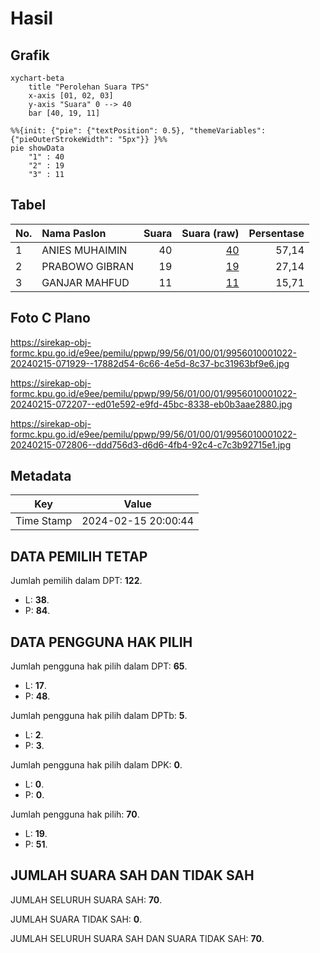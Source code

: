 # Hasil

## Grafik

```mermaid
xychart-beta
    title "Perolehan Suara TPS"
    x-axis [01, 02, 03]
    y-axis "Suara" 0 --> 40
    bar [40, 19, 11]
```

```mermaid
%%{init: {"pie": {"textPosition": 0.5}, "themeVariables": {"pieOuterStrokeWidth": "5px"}} }%%
pie showData
    "1" : 40
    "2" : 19
    "3" : 11
```

## Tabel

| No. | Nama Paslon    | Suara | Suara (raw) | Persentase |
|:--- |:-------------- | -----:| -----------:| ----------:|
| 1   | ANIES MUHAIMIN | 40    | [40][p-1]   | 57,14      |
| 2   | PRABOWO GIBRAN | 19    | [19][p-2]   | 27,14      |
| 3   | GANJAR MAHFUD  | 11    | [11][p-3]   | 15,71      |


[p-1]: https://github.com/gigit-pemilu/pemilu-2024-99-luar-negeri/blob/main/pilpres/hitung-suara/sub/99-luar-negeri/sub/56-kairo-mesir/sub/01-kairo-mesir/sub/0001-kairo-mesir/sub/022-ksk-001/sub/paslon-1.txt
[p-2]: https://github.com/gigit-pemilu/pemilu-2024-99-luar-negeri/blob/main/pilpres/hitung-suara/sub/99-luar-negeri/sub/56-kairo-mesir/sub/01-kairo-mesir/sub/0001-kairo-mesir/sub/022-ksk-001/sub/paslon-2.txt
[p-3]: https://github.com/gigit-pemilu/pemilu-2024-99-luar-negeri/blob/main/pilpres/hitung-suara/sub/99-luar-negeri/sub/56-kairo-mesir/sub/01-kairo-mesir/sub/0001-kairo-mesir/sub/022-ksk-001/sub/paslon-3.txt

## Foto C Plano

https://sirekap-obj-formc.kpu.go.id/e9ee/pemilu/ppwp/99/56/01/00/01/9956010001022-20240215-071929--17882d54-6c66-4e5d-8c37-bc31963bf9e6.jpg

https://sirekap-obj-formc.kpu.go.id/e9ee/pemilu/ppwp/99/56/01/00/01/9956010001022-20240215-072207--ed01e592-e9fd-45bc-8338-eb0b3aae2880.jpg

https://sirekap-obj-formc.kpu.go.id/e9ee/pemilu/ppwp/99/56/01/00/01/9956010001022-20240215-072806--ddd756d3-d6d6-4fb4-92c4-c7c3b92715e1.jpg


## Metadata

| Key        | Value               |
| ---------- | ------------------- |
| Time Stamp | 2024-02-15 20:00:44 |


## DATA PEMILIH TETAP

Jumlah pemilih dalam DPT: **122**.
 * L: **38**.
 * P: **84**.

## DATA PENGGUNA HAK PILIH

Jumlah pengguna hak pilih dalam DPT: **65**.
 * L: **17**.
 * P: **48**.

Jumlah pengguna hak pilih dalam DPTb: **5**.
 * L: **2**.
 * P: **3**.

Jumlah pengguna hak pilih dalam DPK: **0**.
 * L: **0**.
 * P: **0**.

Jumlah pengguna hak pilih: **70**.
 * L: **19**.
 * P: **51**.

## JUMLAH SUARA SAH DAN TIDAK SAH

JUMLAH SELURUH SUARA SAH: **70**.

JUMLAH SUARA TIDAK SAH: **0**.

JUMLAH SELURUH SUARA SAH DAN SUARA TIDAK SAH: **70**.


